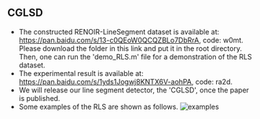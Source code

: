 ## CGLSD
- The constructed RENOIR-LineSegment dataset is available at:  
  https://pan.baidu.com/s/13-c0QEoW0QCQZBLo7DbRrA, code: w0mt.
  Please download the folder in this link and put it in the root directory. Then, one can run the 'demo_RLS.m' file for a demonstration of the RLS dataset.
- The experimental result is available at:  
  https://pan.baidu.com/s/1yds1Jogwj8KNTX6V-aohPA, code: ra2d.
- We will release our line segment detector, the 'CGLSD', once the paper is published.
- Some examples of the RLS are shown as follows.
![examples](https://github.com/alubawzk/CGLSD/assets/58645426/85ec0ed9-4619-45cd-9a09-e00554cf06fc)
